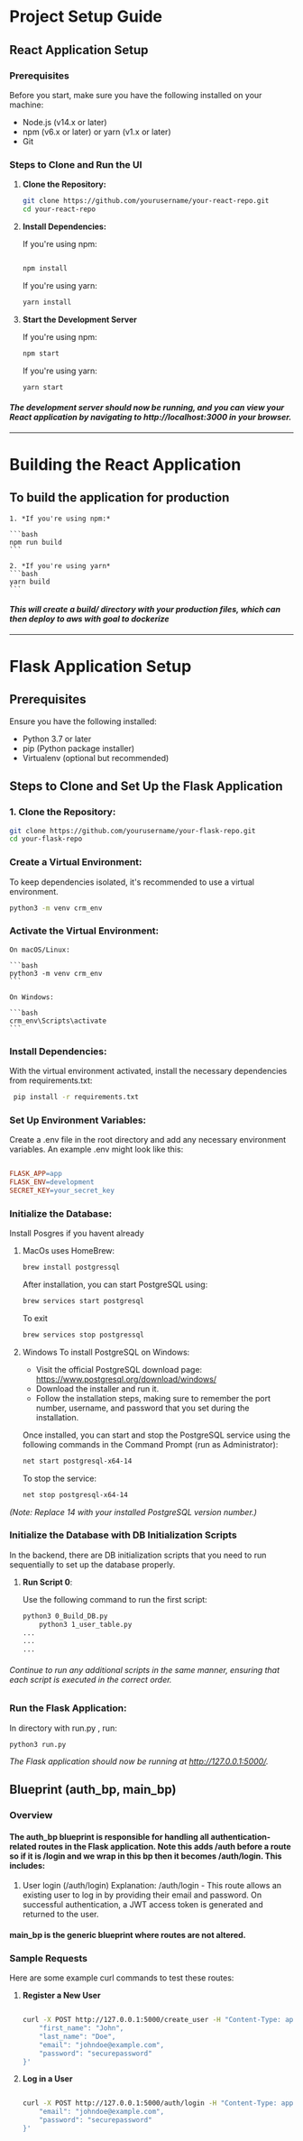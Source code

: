 # Project Setup Guide

## React Application Setup

### Prerequisites

Before you start, make sure you have the following installed on your machine:

- Node.js (v14.x or later)
- npm (v6.x or later) or yarn (v1.x or later)
- Git

### Steps to Clone and Run the UI

1. **Clone the Repository:**

   ```bash
   git clone https://github.com/yourusername/your-react-repo.git
   cd your-react-repo
   ```

2. **Install Dependencies:**

    If you're using npm:

    ```bash

    npm install
    ```
    If you're using yarn:

    ```bash 
    yarn install
    ```

3. **Start the Development Server**

    If you're using npm:

    ``` bash
    npm start
    ```

    If you're using yarn:

    ```bash
    yarn start
    ```

#### *The development server should now be running, and you can view your React application by navigating to http://localhost:3000 in your browser.*

***

# Building the React Application

## To build the application for production

    1. *If you're using npm:*

    ```bash
    npm run build
    ```

    2. *If you're using yarn*
    ```bash 
    yarn build
    ```

#### *This will create a build/ directory with your production files, which can then deploy to aws with goal to dockerize*

***


# Flask Application Setup

## Prerequisites

Ensure you have the following installed:

- Python 3.7 or later
- pip (Python package installer)
- Virtualenv (optional but recommended)

## Steps to Clone and Set Up the Flask Application

### 1. Clone the Repository:

```bash
git clone https://github.com/yourusername/your-flask-repo.git
cd your-flask-repo
```

### Create a Virtual Environment:

To keep dependencies isolated, it's recommended to use a virtual environment.

```bash
python3 -m venv crm_env
```

### Activate the Virtual Environment:

    On macOS/Linux:

    ```bash
    python3 -m venv crm_env
    ```

    On Windows:

    ```bash 
    crm_env\Scripts\activate 
    ```

### Install Dependencies:

With the virtual environment activated, install the necessary dependencies from requirements.txt:


```bash
 pip install -r requirements.txt
 ```

### Set Up Environment Variables:

Create a .env file in the root directory and add any necessary environment variables. An example .env might look like this:

```makefile

FLASK_APP=app
FLASK_ENV=development
SECRET_KEY=your_secret_key

```

### Initialize the Database:

Install Posgres if you havent already 

1. MacOs uses HomeBrew:
    ```bash 
    brew install postgressql
    ```
    After installation, you can start PostgreSQL using:
    ```bash 
    brew services start postgresql
    ```
    To exit 
    ```bash 
    brew services stop postgressql
    ```

2. Windows
    To install PostgreSQL on Windows:

    - Visit the official PostgreSQL download page: https://www.postgresql.org/download/windows/
    - Download the installer and run it.
    - Follow the installation steps, making sure to remember the port number, username, and password that you set during the installation.

    Once installed, you can start and stop the PostgreSQL service using the following commands in the Command Prompt (run as Administrator):
    ```bash 
    net start postgresql-x64-14
    ```
    To stop the service:
    ```bash 
    net stop postgresql-x64-14
    ```
*(Note: Replace 14 with your installed PostgreSQL version number.)*


### Initialize the Database with DB Initialization Scripts

In the backend, there are DB initialization scripts that you need to run sequentially to set up the database properly.

1. **Run Script 0**: 

   Use the following command to run the first script:

    ```bash
    python3 0_Build_DB.py 
        python3 1_user_table.py
    ...
    ...
    ...
    ```
###### Continue to run any additional scripts in the same manner, ensuring that each script is executed in the correct order.

### Run the Flask Application:

In directory with run.py , run:

```python3 run.py```


*The Flask application should now be running at http://127.0.0.1:5000/.*

## Blueprint (auth_bp, main_bp)
### Overview
#### The auth_bp blueprint is responsible for handling all authentication-related routes in the Flask application. Note this adds  /auth before a route so if it is /login and we wrap in this bp then it becomes /auth/login.  This includes:

1. User login (/auth/login)
    Explanation:
    /auth/login - This route allows an existing user to log in by providing their email and password. On successful authentication, a JWT access token is generated and returned to the user.

#### main_bp is the generic blueprint where routes are not altered.


### Sample Requests
Here are some example curl commands to test these routes:

1. **Register a New User**
    ```bash

    curl -X POST http://127.0.0.1:5000/create_user -H "Content-Type: application/json" -d '{
        "first_name": "John",
        "last_name": "Doe",
        "email": "johndoe@example.com",
        "password": "securepassword"
    }'
    ```

2. **Log in a User**

    ```bash

    curl -X POST http://127.0.0.1:5000/auth/login -H "Content-Type: application/json" -d '{
        "email": "johndoe@example.com",
        "password": "securepassword"
    }'
    ```
